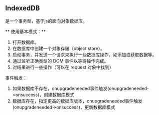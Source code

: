 ## IndexedDB

是一个事务型，基于js的面向对象数据库。

** 使用基本模式：**

1. 打开数据库。
2. 在数据库中创建一个对象存储（object store）。
3. 启动事务，并发送一个请求来执行一些数据库操作，如添加或获取数据等。
4. 通过监听正确类型的 DOM 事件以等待操作完成。
5. 对结果进行一些操作（可以在 request 对象中找到）

事件触发：

1. 如果数据库不存在，onupgradeneeded事件触发(onupgradeneeded->onsuccess)，创建数据库模式
2. 数据库存在，指定更高的数据库版本，onupgradeneeded事件触发(onupgradeneeded->onsuccess)，更新数据库模式
